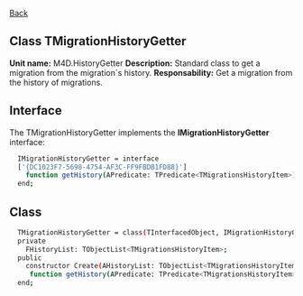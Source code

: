 [Back](CLASS_REFERENCES.md)
## Class **TMigrationHistoryGetter** ## 

**Unit name:** M4D.HistoryGetter
**Description:** Standard class to get a migration from the migration´s history.
**Responsability:** Get a migration from the history of migrations.

## Interface ##
The TMigrationHistoryGetter implements the **IMigrationHistoryGetter** interface:
```sh
  IMigrationHistoryGetter = interface
  ['{DC1023F7-5698-4754-AF3C-FF9FBDB1FD88}']
    function getHistory(APredicate: TPredicate<TMigrationsHistoryItem>): TList<TMigrationsHistoryItem>; overload;
  end;
```

## Class ##

```sh
  TMigrationHistoryGetter = class(TInterfacedObject, IMigrationHistoryGetter)
  private
    FHistoryList: TObjectList<TMigrationsHistoryItem>;
  public
    constructor Create(AHistoryList: TObjectList<TMigrationsHistoryItem>); reintroduce;
     function getHistory(APredicate: TPredicate<TMigrationsHistoryItem>): TList<TMigrationsHistoryItem>;
  end;
```